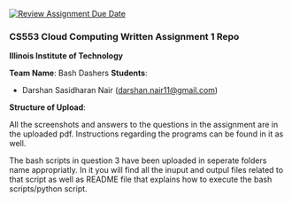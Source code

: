 [![Review Assignment Due Date](https://classroom.github.com/assets/deadline-readme-button-24ddc0f5d75046c5622901739e7c5dd533143b0c8e959d652212380cedb1ea36.svg)](https://classroom.github.com/a/W7vBTdCz)


### CS553 Cloud Computing Written Assignment 1 Repo
**Illinois Institute of Technology**  

**Team Name**: Bash Dashers
**Students**:  
* Darshan Sasidharan Nair (darshan.nair11@gmail.com) 


**Structure of Upload**:

All the screenshots and answers to the questions in the assignment are in the uploaded pdf. Instructions regarding the programs can be found in it as well.

The bash scripts in question 3 have been uploaded in seperate folders name appropriatly. In it you will find all the inuput and outpul files related to that script as well as README file that explains how to execute the bash scripts/python script.

